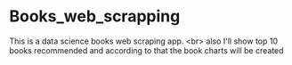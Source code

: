 # Books_web_scrapping
This is a data science books web scraping app. &lt;br> also I'll show top 10 books recommended and according to that the book charts will be created
